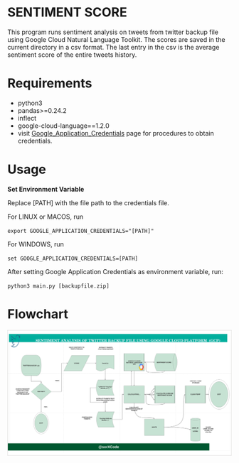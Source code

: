 # SENTIMENT SCORE

This program runs sentiment analysis on tweets from twitter backup file using Google Cloud Natural Language Toolkit. The scores are saved in the current directory in a csv format. The last entry in the csv is the average sentiment score of the entire tweets history.

# Requirements
- python3
- pandas>=0.24.2
- inflect 
- google-cloud-language==1.2.0
- visit [Google_Application_Credentials](https://cloud.google.com/docs/authentication/getting-started) page for procedures to obtain credentials. 

# Usage
**Set Environment Variable**

Replace [PATH] with the file path to the credentials file.

For LINUX or MACOS, run

`export GOOGLE_APPLICATION_CREDENTIALS="[PATH]"`

For WINDOWS, run

`set GOOGLE_APPLICATION_CREDENTIALS=[PATH]`


After setting Google Application Credentials as environment variable, run:

`python3 main.py [backupfile.zip]`

# Flowchart
![flowchart](GCP_sentiment_flowchart.png)

